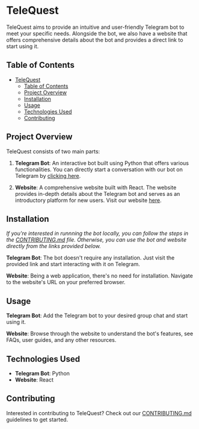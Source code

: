 # TeleQuest

TeleQuest aims to provide an intuitive and user-friendly Telegram bot to meet your specific needs. Alongside the bot, we also have a website that offers comprehensive details about the bot and provides a direct link to start using it.

## Table of Contents
- [TeleQuest](#telequest)
  - [Table of Contents](#table-of-contents)
  - [Project Overview](#project-overview)
  - [Installation](#installation)
  - [Usage](#usage)
  - [Technologies Used](#technologies-used)
  - [Contributing](#contributing)

## Project Overview

TeleQuest consists of two main parts:

1. **Telegram Bot**: An interactive bot built using Python that offers various functionalities. You can directly start a conversation with our bot on Telegram by [clicking here](t.me/minerva_tele_quest_bot).

2. **Website**: A comprehensive website built with React. The website provides in-depth details about the Telegram bot and serves as an introductory platform for new users. Visit our website [here](#link-to-the-website).

## Installation

  *If you're interested in runnning the bot locally, you can follow the steps in the [CONTRIBUTING.md](CONTRIBUTING.md) file. Otherwise, you can use the bot and website directly from the links provided below.*

**Telegram Bot**:
The bot doesn't require any installation. Just visit the provided link and start interacting with it on Telegram.

**Website**:
Being a web application, there's no need for installation. Navigate to the website's URL on your preferred browser.

## Usage

**Telegram Bot**:
Add the Telegram bot to your desired group chat and start using it.

**Website**:
Browse through the website to understand the bot's features, see FAQs, user guides, and any other resources.

## Technologies Used

- **Telegram Bot**: Python
- **Website**: React

## Contributing

Interested in contributing to TeleQuest? Check out our [CONTRIBUTING.md](CONTRIBUTING.md) guidelines to get started.